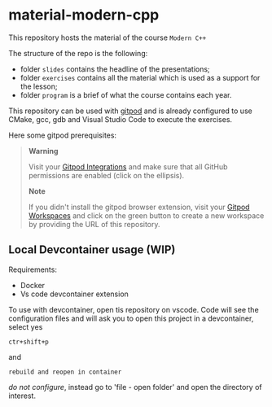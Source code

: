 # material-modern-cpp
This repository hosts the material of the course `Modern C++` 

The structure of the repo is the following:

- folder `slides`  contains the headline of the presentations;
- folder `exercises` contains all the material which is used as a support for the lesson;
- folder `program` is a brief of what the course contains each year.



This repository can be used with [gitpod](https://www.gitpod.io/docs/introduction/getting-started) and is already configured to use CMake, gcc, gdb and Visual Studio Code to execute the exercises.

Here some gitpod prerequisites:
> **Warning**
> 
> Visit your [Gitpod Integrations](https://gitpod.io/integrations) and make sure that all GitHub permissions are enabled (click on the ellipsis).
>
>  **Note**
>  
> If you didn't install the gitpod browser extension, visit your [Gitpod Workspaces](https://gitpod.io/workspaces) and click on the green button to create a new workspace by providing the URL of this repository.

## Local Devcontainer usage (WIP)
Requirements:

- Docker
- Vs code devcontainer extension
  
To use with devcontainer, open tis repository on vscode. Code will see the configuration files and will ask you to open this project in a devcontainer, select yes

    ctr+shift+p
and 

    rebuild and reopen in container

*do not configure*, instead go to  'file - open folder' and open the directory of interest.

